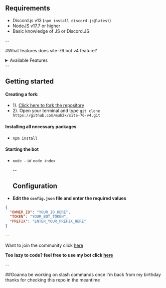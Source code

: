 


## Requirements
- Discord.js v13 (`npm install discord.js@latest`)
- NodeJS v17.7 or higher
- Basic knowledge of JS or Discord.JS

--

#What features does site-76 bot v4 feature?
<details><summary>Available Features</summary>
| Features and avaliability  
  
- [x] Info  | ✅
  
- [x] Moderation | ✅
  
- [x] OwnerOnly | ✅
  
- [ ] Util | ❌
                 
  </details>
  -- 
 
## Getting started
#### Creating a fork:
- 1). [Click here to fork the repository](https://github.com/muh2k/site-76-v4)
- 2). Open your terminal and type `git clone https://github.com/muh2k/site-76-v4.git`
#### Installing all necessary packages
- `npm install`
#### Starting the bot
- `node .` or `node index` 
  
  -- 
  
  ## Configuration
- **Edit the `config.json` file and enter the  required values**
```json
{
  "OWNER_ID": "YOUR_ID_HERE",
  "TOKEN": "YOUR_BOT_TOKEN",
  "PREFIX": "ENTER_YOUR_PREFIX_HERE"
}
```
  
 --
  
 Want to join the community click [here](https://dsc.gg/site-76-server)
 
 **Too lazy to code? feel free to use my bot click [here](https://dsc.gg/site--76)**
 
 -- 
 
 ##Goanna be working on slash commands once I'm back from my birthday thanks for checking this repo in the meantime
